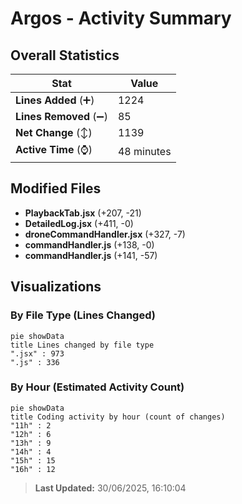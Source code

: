 # Argos - Activity Summary 

## Overall Statistics

| Stat                   | Value                                                             |
| ---------------------- | ----------------------------------------------------------------- |
| **Lines Added** (➕)   | 1224                                          |
| **Lines Removed** (➖) | 85                                        |
| **Net Change** (↕)    | 1139                |
| **Active Time** (⌚)   | 48 minutes |


## Modified Files
- **PlaybackTab.jsx** (+207, -21)
- **DetailedLog.jsx** (+411, -0)
- **droneCommandHandler.jsx** (+327, -7)
- **commandHandler.js** (+138, -0)
- **commandHandler.js** (+141, -57)

## Visualizations

### By File Type (Lines Changed)

```mermaid
pie showData
title Lines changed by file type
".jsx" : 973
".js" : 336
```

### By Hour (Estimated Activity Count)

```mermaid
pie showData
title Coding activity by hour (count of changes)
"11h" : 2
"12h" : 6
"13h" : 9
"14h" : 4
"15h" : 15
"16h" : 12
```


> **Last Updated:** 30/06/2025, 16:10:04